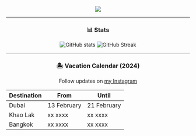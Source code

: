 <div id="header" align="center">
  <img src="https://cdn.akamai.steamstatic.com/steamcommunity/public/images/items/2459330/85cfbc49694b42b562a7dccaa04bf0366f1f03ee.png"/>
</div>

---

<div id="stats" align="center">
  <h3>📊 Stats</h3>
  <img alt="GitHub stats" src="https://github-readme-stats.vercel.app/api?username=itsdust0n&show_icons=true&theme=dark">
  <img alt="GitHub Streak" src="https://github-readme-streak-stats.herokuapp.com/?user=itsdust0n&theme=dark">
</div>

---

<div id="vacation-calendar" align="center">
  <h3>🏝 Vacation Calendar (2024)</h3>
  <p>Follow updates on <a href="https://instagram.com/itsdust0n">my Instagram</a></p>
  <table>
    <thead>
      <tr>
        <th>Destination</th>
        <th>From</th>
        <th>Until</th>
      </tr>
    </thead>
    <tbody>
      <tr>
        <td>Dubai</td>
        <td>13 February</td>
        <td>21 February</td>
      </tr>
      <tr>
        <td>Khao Lak</td>
        <td>xx xxxx</td>
        <td>xx xxxx</td>
      </tr>
      <tr>
        <td>Bangkok</td>
        <td>xx xxxx</td>
        <td>xx xxxx</td>
      </tr>
    </tbody>
  </table>
</div>


<!--
**itsdust0n/itsdust0n** is a ✨ _special_ ✨ repository because its `README.md` (this file) appears on your GitHub profile.

Here are some ideas to get you started:

- 🔭 I’m currently working on ...
- 🌱 I’m currently learning ...
- 👯 I’m looking to collaborate on ...
- 🤔 I’m looking for help with ...
- 💬 Ask me about ...
- 📫 How to reach me: ...
- 😄 Pronouns: ...
- ⚡ Fun fact: ...
-->
